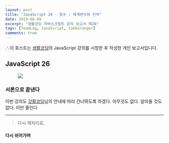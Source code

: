 ```yaml
---
layout: post
title: "JavaScript 26 - 함수 : 매개변수와 인자"
date: 2019-06-09
excerpt: "생활코딩 자바스크립트 강의 보고서 제26"
tags: [TeamLog, JavaScript, taeboranger]
comments: true
---
```


∴이 포스트는 [생활코딩](https://www.youtube.com/playlist?list=PLuHgQVnccGMBB348PWRN0fREzYcYgFybf)의 JavaScript 강의를 시청한 후 작성한 개인 보고서입니다.

## JavaScript 26

<figure class="half">
    <a href="https://www.lform.com/_assets/packages/wp/assets/uploaded/2017/08/lform_javascript_blog_header_image-1600x1080.jpg"><img src="https://www.lform.com/_assets/packages/wp/assets/uploaded/2017/08/lform_javascript_blog_header_image-1600x1080.jpg"></a>
</figure>

### 서론으로 끝낸다

이번 강의도 [갓활코딩](https://www.youtube.com/playlist?list=PLuHgQVnccGMBB348PWRN0fREzYcYgFybf)님의 안내에 따라 건너뛰도록 하겠다.
아무것도 없다. 알아둘 것도 없다. 이만 줄인다

---
>다시 제자리로,

#### 다시 쉬어가며
